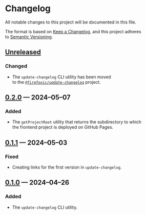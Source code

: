 <!-- markdownlint-disable MD007 MD024 -->
# Changelog

All notable changes to this project will be documented in this file.

The format is based on [Keep a Changelog](https://keepachangelog.com/en/1.1.0/), and this project adheres to [Semantic Versioning](https://semver.org/spec/v2.0.0.html).

## [Unreleased]

### Changed

- The `update-changelog` CLI utility has been moved to the [`@firefoxic/update-changelog`](https://github.com/firefoxic/update-changelog#readme) project.

## [0.2.0] — 2024–05–07

### Added

- The `getProjectRoot` utility that returns the subdirectory to which the frontend project is deployed on GitHub Pages.

## [0.1.1] — 2024–05–03

### Fixed

- Creating links for the first version in `update-changelog`.

## [0.1.0] — 2024–04–26

### Added

- The `update-changelog` CLI utility.

[Unreleased]: https://github.com/firefoxic/utils/compare/v0.2.0...HEAD
[0.2.0]: https://github.com/firefoxic/utils/compare/v0.1.1...v0.2.0
[0.1.1]: https://github.com/firefoxic/utils/compare/v0.1.0...v0.1.1
[0.1.0]: https://github.com/firefoxic/utils/releases/tag/v0.1.0
